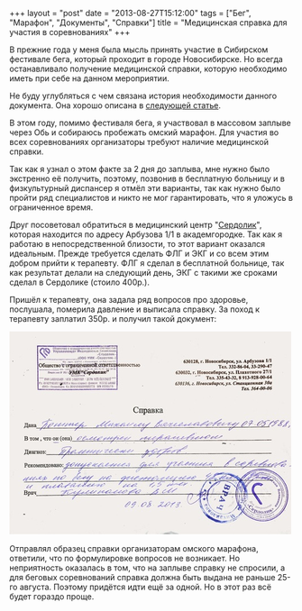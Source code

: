 +++
layout = "post"
date = "2013-08-27T15:12:00"
tags = ["Бег", "Марафон", "Документы", "Справки"]
title = "Медицинская справка для участия в соревнованиях"
+++

В прежние года у меня была мысль принять участие в Сибирском фестивале бега, который проходит в городе Новосибирске. Но всегда останавливало получение медицинской справки, которую необходимо иметь при себе на данном мероприятии.

Не буду углубляться с чем связана история необходимости данного документа. Она хорошо описана в [следующей статье](http://newrunners.ru/mag/medicinskie-spravki-dlya-zabegov/).

В этом году, помимо фестиваля бега, я участвовал в массовом заплыве через Обь и собираюсь пробежать омский марафон. Для участия во всех соревнованиях организаторы требуют наличие медицинской справки.

Так как я узнал о этом факте за 2 дня до заплыва, мне нужно было экстренно её получить, поэтому, позвонив в бесплатную больницу и в физкультурный диспансер я отмёл эти варианты, так как нужно было пройти ряд специалистов и никто не мог гарантировать, что я уложусь в ограниченное время.

Друг посоветовал обратиться в медицинский центр "[Сердолик](http://www.mcserdolik.ru/)", которая находится по адресу Арбузова 1/1 в академгородке. Так как я работаю в непосредственной близости, то этот вариант оказался идеальным. Прежде требуется сделать ФЛГ и ЭКГ и со всем этим добром прийти к терапевту. ФЛГ я сделал в бесплатной больнице, так как результат делали на следующий день, ЭКГ с такими же сроками сделал в Сердолике (стоило 400р.).

Пришёл к терапевту, она задала ряд вопросов про здоровье, послушала, померила давление и выписала справку. За поход к терапевту заплатил 350р. и получил такой документ:  

![image](/post/2013/08/sport-medical-certificate-1.jpg)

Отправлял образец справки организаторам омского марафона, ответили, что по формулировке вопросов не возникает. Но неприятность оказалась в том, что на заплыве справку не спросили, а для беговых соревнований справка должна быть выдана не раньше 25-го августа. Поэтому придётся идти ещё за одной. Но в этот раз всё будет гораздо проще.